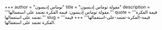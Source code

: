 +++
author = "توماس إديسون"
title = "مقولة توماس إديسون"
description = '''مقولة توماس إديسون: قيمة الفكرة تعتمد على استعمالها.'''
quote = '''قيمة الفكرة تعتمد على استعمالها.'''
slug = '''قيمة-الفكرة-تعتمد-على-استعمالها'''
+++
قيمة الفكرة تعتمد على استعمالها.
